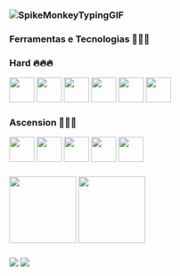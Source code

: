 ### ![SpikeMonkeyTypingGIF](https://github.com/giovlucas/giovlucas/assets/104012843/5e76d513-3165-408c-9337-6dd7f9cb9b91)




### Ferramentas e Tecnologias 🧑🏻‍💻
### Hard 🔥🔥🔥
<div>
<img loading="lazy" src="https://cdn.jsdelivr.net/gh/devicons/devicon/icons/amazonwebservices/amazonwebservices-original.svg" width="45" height="45"/>          
<img loading="lazy" src="https://cdn.jsdelivr.net/gh/devicons/devicon/icons/terraform/terraform-original.svg" width="45" height="45"/>           
<img loading="lazy" src="https://cdn.jsdelivr.net/gh/devicons/devicon/icons/git/git-original.svg" width="45" height="45"/>                       
<img src="https://cdn.jsdelivr.net/gh/devicons/devicon/icons/docker/docker-original.svg" width="45" height="45"/>                        
<img loading="lazy" src="https://cdn.jsdelivr.net/gh/devicons/devicon/icons/kubernetes/kubernetes-original.svg" width="45" height="45"/>
<img loading="lazy" <img src="https://cdn.jsdelivr.net/gh/devicons/devicon/icons/grafana/grafana-original-.svg" width="45" height="45"/>
</div>

### Ascension 🚀🚀🚀
<div>
<img loading="lazy" src="https://cdn.jsdelivr.net/gh/devicons/devicon/icons/ansible/ansible-original.svg" width="45" height="45"/>
<img loading="lazy" src="https://cdn.jsdelivr.net/gh/devicons/devicon/icons/azure/azure-original.svg" width="45" height="45"/>       
<img loading="lazy" src="https://cdn.jsdelivr.net/gh/devicons/devicon/icons/mysql/mysql-original.svg" width="45" height="45"/>
<img loading="lazy" src="https://cdn.jsdelivr.net/gh/devicons/devicon/icons/microsoftsqlserver/microsoftsqlserver-original.svg" width="45" height="45"/>
<img loading="lazy" src="https://cdn.jsdelivr.net/gh/devicons/devicon/icons/python/python-original.svg" width="45" height="45"/>
</div>


###


<div>
<img loading="lazy" height="120em" src="https://github-readme-stats.vercel.app/api/top-langs/?username=giovlucas&layout=compact&langs_count=7&theme=tokyonight"/>
<img loading="lazy" height="120em" src="https://github-readme-stats.vercel.app/api?username=giovlucas&show_icons=true&theme=tokyonight&include_all_commits=true&count_private=true"/>
</div>


###

          
<div>
<a href="https://github.com/giovlucas">
<a href="https://instagram.com/giovlucas" target="_blank"><img loading="lazy" src="https://img.shields.io/badge/-Instagram-%23E4405F?style=for-the-badge&logo=instagram&logoColor=white" target="_blank"></a>
<a href="https://www.linkedin.com/in/giovlucas" target="_blank"><img loading="lazy" src="https://img.shields.io/badge/-LinkedIn-%230077B5?style=for-the-badge&logo=linkedin&logoColor=white" target="_blank"></a>   
</div>
